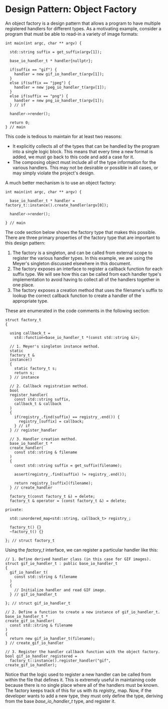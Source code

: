 # Design Pattern: Object Factory

An object factory is a design pattern that allows a program to have
multiple registered handlers for different types. As a motivating
example, consider a program that must be able to read-in a variety of
image formats:
```
int main(int argc, char ** argv) {

  std::string suffix = get_suffix(argv[1]);

  base_io_handler_t * handler{nullptr};

  if(suffix == "gif") {
    handler = new gif_io_handler_t(argv[1]);
  }
  else if(suffix == "jpeg") {
    handler = new jpeg_io_handler_t(argv[1]);
  }
  else if(suffix == "png") {
    handler = new png_io_handler_t(argv[1]);
  } // if

  handler->render();

  return 0;
} // main
```
This code is tedious to maintain for at least two reasons:

* It explicitly collects all of the types that can be handled by the
  program into a single logic block. This means that every time a new
  format is added, we must go back to this code and add a case for it.
* The composing object must include all of the type information for the
  various handlers. This may not be desirable or possible in all cases,
  or may simply violate the project's design.

A much better mechanism is to use an object factory:
```
int main(int argc, char ** argv) {

  base_io_handler_t * handler = factory_t::instance().create_handler(argv[0]);
      
  handler->render();

} // main
```

The code section below shows the factory type that makes this possible.
There are three primary properties of the factory type that are
important to this design pattern:

1. The factory is a singleton, and can be called from external scope to
  register the various handler types. In this example, we are using the
  Meyer's singleton discussed elsewhere in this document.
2. The factory exposes an interface to register a callback function for
  each suffix type. We will see how this can be called from each handler
  type's implementation to avoid having to collect all of the handlers
  together in one place.
3. The factory exposes a creation method that uses the filename's suffix
  to lookup the correct callback function to create a handler of the
  appropriate type.

These are enumerated in the code comments in the following section:
```
struct factory_t
{

  using callback_t =
    std::function<base_io_handler_t *(const std::string &)>;

  // 1. Meyer's singleton instance method.
  static
  factory_t &
  instance()
  {
    static factory_t s;
    return s;
  } // instance

  // 2. Callback registration method.
  bool
  register_handler(
    const std::string suffix,
    callback_t & callback
  )
  {
    if(registry_.find(suffix) == registry_.end()) {
      registry_[suffix] = callback;
    } // if
  } // register_handler

  // 3. Handler creation method.
  base_io_handler_t *
  create_handler(
    const std::string & filename
  )
  {
    const std::string suffix = get_suffix(filename);

    assert(registry_.find(suffix) != registry_.end());

    return registry_[suffix](filename);
  } // create_handler

  factory_t(const factory_t &) = delete;
  factory_t & operator = (const factory_t &) = delete;

private:

  std::unordered_map<std::string, callback_t> registry_;

  factory_t() {}
  ~factory_t() {}

}; // struct factory_t
```
Using the *factory_t* interface, we can register a particular handler
like this:
```
// 1. Define derived handler class (in this case for GIF images).
struct gif_io_handler_t : public base_io_handler_t
{
  gif_io_handler_t(
    const std::string & filename
  )
  {
    // Initialize handler and read GIF image.
  } // gif_io_handler_t

}; // struct gif_io_handler_t

// 2. Define a function to create a new instance of gif_io_handler_t.
base_io_handler_t *
create_gif_io_handler(
  const std::string & filename
)
{
  return new gif_io_handler_t(filename);
} // create_gif_io_handler

// 3. Register the handler callback function with the object factory.
bool gif_io_handler_registered =
  factory_t::instance().register_handler("gif", create_gif_io_handler);
```
Notice that the logic used to register a new handler can be called from
within the file that defines it. This is extremely useful in maintaining
code because there is no single place where all of the handlers must be
known. The factory keeps track of this for us with its *registry_* map.
Now, if the developer wants to add a new type, they must only define the
type, deriving from the base *base_io_handler_t* type, and register it.

<!-- vim: set tabstop=2 shiftwidth=2 expandtab fo=cqt tw=72 : -->

